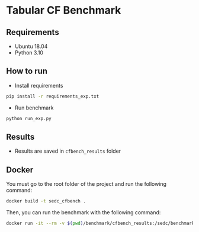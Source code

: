 # Tabular CF Benchmark

## Requirements
* Ubuntu 18.04
* Python 3.10

## How to run
* Install requirements
```bash
pip install -r requirements_exp.txt
```

* Run benchmark
```bash
python run_exp.py
```

## Results
* Results are saved in `cfbench_results` folder

## Docker
You must go to the root folder of the project and run the following command:
```bash
docker build -t sedc_cfbench .
```
Then, you can run the benchmark with the following command:
```bash
docker run -it --rm -v $(pwd)/benchmark/cfbench_results:/sedc/benchmark/cfbench_results sedc_cfbench
```